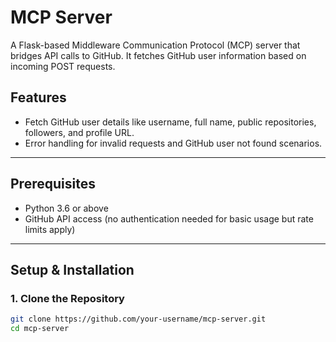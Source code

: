 # MCP Server

A Flask-based Middleware Communication Protocol (MCP) server that bridges API calls to GitHub. It fetches GitHub user information based on incoming POST requests.

## Features

- Fetch GitHub user details like username, full name, public repositories, followers, and profile URL.
- Error handling for invalid requests and GitHub user not found scenarios.

---

## Prerequisites

- Python 3.6 or above  
- GitHub API access (no authentication needed for basic usage but rate limits apply)

---

## Setup & Installation

### 1. Clone the Repository

```bash
git clone https://github.com/your-username/mcp-server.git
cd mcp-server
